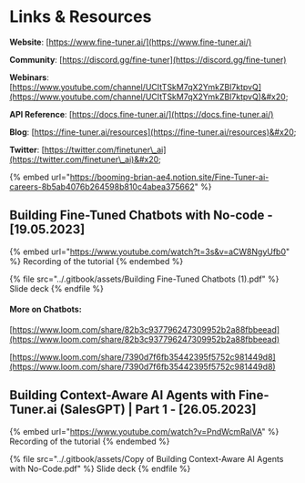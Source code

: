 # Links & Resources

**Website**: [https://www.fine-tuner.ai/](https://www.fine-tuner.ai/)

**Community**: [https://discord.gg/fine-tuner](https://discord.gg/fine-tuner)

**Webinars**: [https://www.youtube.com/channel/UCItTSkM7qX2YmkZBl7ktpvQ](https://www.youtube.com/channel/UCItTSkM7qX2YmkZBl7ktpvQ)&#x20;

**API Reference**: [https://docs.fine-tuner.ai/](https://docs.fine-tuner.ai/)

**Blog**: [https://fine-tuner.ai/resources](https://fine-tuner.ai/resources)&#x20;

**Twitter**: [https://twitter.com/finetuner\_ai](https://twitter.com/finetuner\_ai)&#x20;

{% embed url="https://booming-brian-ae4.notion.site/Fine-Tuner-ai-careers-8b5ab4076b264598b810c4abea375662" %}





## Building Fine-Tuned Chatbots with No-code - \[19.05.2023]

{% embed url="https://www.youtube.com/watch?t=3s&v=aCW8NgyUfb0" %}
Recording of the tutorial
{% endembed %}

{% file src="../.gitbook/assets/Building Fine-Tuned Chatbots (1).pdf" %}
Slide deck
{% endfile %}

####



####

#### More on Chatbots:

[https://www.loom.com/share/82b3c937796247309952b2a88fbbeead](https://www.loom.com/share/82b3c937796247309952b2a88fbbeead)

[https://www.loom.com/share/7390d7f6fb35442395f5752c981449d8](https://www.loom.com/share/7390d7f6fb35442395f5752c981449d8)



## Building Context-Aware AI Agents with Fine-Tuner.ai (SalesGPT) | Part 1 - \[26.05.2023]

{% embed url="https://www.youtube.com/watch?v=PndWcmRalVA" %}
Recording of the tutorial
{% endembed %}

{% file src="../.gitbook/assets/Copy of Building Context-Aware AI Agents with No-Code.pdf" %}
Slide deck
{% endfile %}
